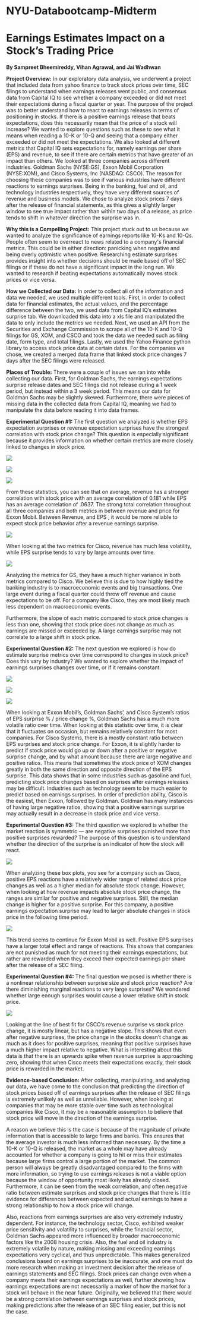 # NYU-Databootcamp-Midterm
# Earnings Estimates Impact on a Stock’s Trading Price
**By Sampreet Bheemireddy, Vihan Agrawal, and Jai Wadhwan**

**Project Overview:** In our exploratory data analysis, we underwent a project that included data from yahoo finance to track stock prices over time, SEC filings to understand when earnings releases went public, and consensus data from Capital IQ to see whether a company exceeded or did not meet their expectations during a fiscal quarter or year. The purpose of the project was to better understand how to react to earnings releases in terms of positioning in stocks. If there is a positive earnings release that beats expectations, does this necessarily mean that the price of a stock will increase? We wanted to explore questions such as these to see what it means when reading a 10-K or 10-Q and seeing that a company either exceeded or did not meet the expectations. We also looked at different metrics that Capital IQ sets expectations for, namely earnings per share (EPS) and revenue, to see if there are certain metrics that have greater of an impact than others. We looked at three companies across different industries. Goldman Sachs (NYSE:GS), Exxon Mobil Corporation (NYSE:XOM), and Cisco Systems, Inc (NASDAQ: CSCO). The reason for choosing these companies was to see if various industries have different reactions to earnings surprises. Being in the banking, fuel and oil, and technology industries respectively, they have very different sources of revenue and business models. We chose to analyze stock prices 7 days after the release of financial statements, as this gives a slightly larger window to see true impact rather than within two days of a release, as price tends to shift in whatever direction the surprise was in. 

**Why this is a Compelling Project:** This project stuck out to us because we wanted to analyze the significance of earnings reports like 10-Ks and 10-Qs. People often seem to overreact to news related to a company's financial metrics. This could be in either direction: panicking when negative and being overly optimistic when positive. Researching estimate surprises provides insight into whether decisions should be made based off of SEC filings or if these do not have a significant impact in the long run. We wanted to research if beating expectations automatically moves stock prices or vice versa.

**How we Collected our Data:** In order to collect all of the information and data we needed, we used multiple different tools. First, in order to collect data for financial estimates, the actual values, and the percentage difference between the two, we used data from Capital IQ’s estimates surprise tab. We downloaded this data into a xls file and manipulated the data to only include the metrics we needed. Next, we used an API from the Securities and Exchange Commission to scrape all of the 10-K and 10-Q filings for GS, XOM, and CSCO and took the data we needed such as filing date, form type, and total filings. Lastly, we used the Yahoo Finance python library to access stock price data at certain dates. For the companies we chose, we created a merged data frame that linked stock price changes 7 days after the SEC filings were released. 

**Places of Trouble:** There were a couple of issues we ran into while collecting our data. First, for Goldman Sachs, the earnings expectations surprise release dates and SEC filings did not release during a 1 week period, but instead within a 3 week period. This means our data for Goldman Sachs may be slightly skewed. Furthermore, there were pieces of missing data in the collected data from Capital IQ, meaning we had to manipulate the data before reading it into data frames.

**Experimental Question #1:** The first question we analyzed is whether EPS expectation surprises or revenue expectation surprises have the strongest correlation with stock price change? This question is especially significant because it provides information on whether certain metrics are more closely linked to changes in stock price.

![](images/chart1.png)

![](images/chart2.png)

![](images/chart3.png)



From these statistics, you can see that on average, revenue has a stronger correlation with stock price with an average correlation of 0.181 while EPS has an average correlation of .0637. The strong total correlation throughout all three companies and both metrics in between revenue and price for Exxon Mobil. Between Revenue, and EPS , it would be more reliable to expect stock price behavior after a revenue earnings surprise.

![](images/chart5.png)

When looking at the two metrics for Cisco, revenue has much less volatility, while EPS surprise tends to vary by large amounts over time. 

![](images/chart6.png)


Analyzing the metrics for GS, they have a much higher variance in both metrics compared to Cisco. We believe this is due to how highly tied the banking industry is to macroeconomic events and big transactions. One large event during a fiscal quarter could throw off revenue and cause expectations to be off. For a company like Cisco, they are most likely much less dependent on macroeconomic events.

Furthermore, the slope of each metric compared to stock price changes is less than one, showing that stock price does not change as much as earnings are missed or exceeded by. A large earnings surprise may not correlate to a large shift in stock price.


**Experimental Question #2:** The next question we explored is how do estimate surprise metrics over time correspond to changes in stock price? Does this vary by industry? We wanted to explore whether the impact of earnings surprises changes over time, or if it remains constant. 


![](images/chart7.png)

![](images/chart8.png)

![](images/chart9.png)


When looking at Exxon Mobil’s, Goldman Sachs’, and Cisco System’s ratios of EPS surprise % / price change %, Goldman Sachs has a much more volatile ratio over time. When looking at this statistic over time, it is clear that it fluctuates on occasion, but remains relatively constant for most companies. For Cisco Systems, there is a mostly constant ratio between EPS surprises and stock price change. For Exxon, it is slightly harder to predict if stock price would go up or down after a positive or negative surprise change, and by what amount because there are large negative and positive ratios. This means that sometimes the stock price of XOM changes greatly in both the same direction and opposite direction of the EPS surprise. This data shows that in some industries such as gasoline and fuel, predicting stock price changes based on surprises after earnings releases may be difficult. Industries such as technology seem to be much easier to predict based on earnings surprises. In order of prediction ability, Cisco is the easiest, then Exxon, followed by Goldman. Goldman has many instances of having large negative ratios, showing that a positive earnings surprise may actually result in a decrease in stock price and vice versa.

**Experimental Question #3:** The third question we explored is whether the market reaction is symmetric — are negative surprises punished more than positive surprises rewarded? The purpose of this question is to understand whether the direction of the surprise is an indicator of how the stock will react. 

![](images/chart10.png)


When analyzing these box plots, you see for a company such as Cisco, positive EPS reactions have a relatively wider range of related stock price changes as well as a higher median for absolute stock change. However, when looking at how revenue impacts absolute stock price change, the ranges are similar for positive and negative surprises. Still, the median change is higher for a positive surprise. For this company, a positive earnings expectation surprise may lead to larger absolute changes in stock price in the following time period. 

![](images/chart11.png)

This trend seems to continue for Exxon Mobil as well. Positive EPS surprises have a larger total effect and range of reactions. This shows that companies are not punished as much for not meeting their earnings expectations, but rather are rewarded when they exceed their expected earnings per share after the release of a SEC filing. 

**Experimental Question #4:** The final question we posed is whether there is a nonlinear relationship between surprise size and stock price reaction? Are there diminishing marginal reactions to very large surprises? We wondered whether large enough surprises would cause a lower relative shift in stock price. 

![](images/chart12.png)


Looking at the line of best fit for CSCO’s  revenue surprise vs stock price change, it is mostly linear, but has a negative slope. This shows that even after negative surprises, the price change in the stocks doesn’t change as much as it does for positive surprises, meaning that positive surprises have a much higher impact relative to negative. What is interesting about this data is that there is an upwards spike when revenue surprise is approaching zero, showing that when Cisco meets their expectations exactly, their stock price is rewarded in the market.



**Evidence-based Conclusion:** After collecting, manipulating, and analyzing our data, we have come to the conclusion that predicting the direction of stock prices based off of earnings surprises after the release of SEC filings is extremely unlikely as well as unreliable. However, when looking at companies that may be more stable over time such as technological companies like Cisco, it may be a reasonable assumption to believe that stock price will move in the direction of the earnings surprise.

 A reason we believe this is the case is because of the magnitude of private information that is accessible to large firms and banks. This ensures that the average investor is much less informed than necessary. By the time a 10-K or 10-Q is released, the market as a whole may have already accounted for whether a company is going to hit or miss their estimates because large firms control a large portion of the market. The common person will always be greatly disadvantaged compared to the firms with more information, so trying to use earnings releases is not a viable option because the window of opportunity most likely has already closed. Furthermore, it can be seen from the weak correlation, and often negative ratio between estimate surprises and stock price changes that there is little evidence for differences between expected and actual earnings to have a strong relationship to how a stock price will change. 

Also, reactions from earnings surprises are also very extremely industry dependent. For instance, the technology sector, Cisco, exhibited weaker price sensitivity and volatility to surprises, while the financial sector, Goldman Sachs appeared more influenced by broader macroeconomic factors like the 2008 housing crisis. Also, the fuel and oil industry is extremely volatile by nature, making missing and exceeding earnings expectations very cyclical, and thus unpredictable. This makes generalized conclusions based on earnings surprises to be inaccurate, and one must do more research when making an investment decision after the release of earnings statements and SEC filings. Stock prices can change even when a company meets their earnings expectations as well, further showing how earnings expectations are not necessarily a marker of how the market for a stock will behave in the near future. Originally, we believed that there would be a strong correlation between earnings surprises and stock prices, making predictions after the release of an SEC filing easier, but this is not the case.
